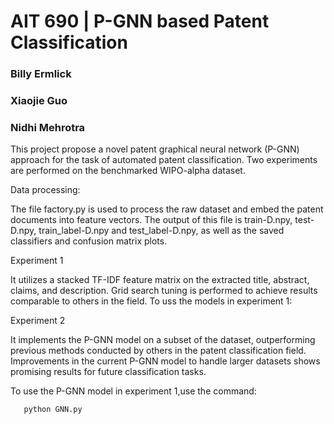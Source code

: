# AIT 690 | P-GNN based Patent Classification
### Billy Ermlick
### Xiaojie Guo
### Nidhi Mehrotra

This project propose a novel patent graphical neural network (P-GNN) approach for the task of automated patent classification. Two experiments are performed on the benchmarked WIPO-alpha dataset. 


Data processing:

The file factory.py is used to process the raw dataset and embed the patent documents into feature vectors. The output of this file is train-D.npy, test-D.npy, train_label-D.npy and test_label-D.npy, as well as the saved 
classifiers and confusion matrix plots. 


Experiment 1

It utilizes a stacked TF-IDF feature matrix on the extracted title, abstract, claims, and description. Grid search tuning is performed to achieve results comparable to others in the field. 
To uss the models in experiment 1:


Experiment 2 

It implements the P-GNN model on a subset of the dataset, outperforming previous methods conducted by others in the patent classification field. Improvements in the current P-GNN model to handle larger datasets shows promising results for future classification tasks. 

To use the P-GNN model in experiment 1,use the command:
       
       python GNN.py 
       


